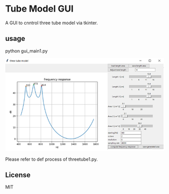 #  Tube Model GUI    

A GUI to cnntrol three tube model via tkinter.  



## usage  

python gui_main1.py  

 ![figure1](docs/GUI_main1.png)   
  
Please refer to def process of threetube1.py.  

## License    
MIT  



